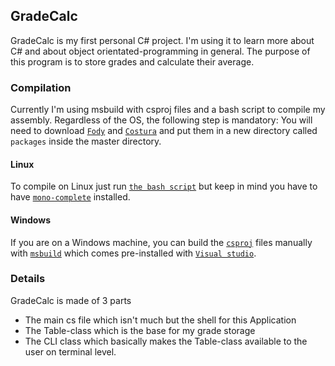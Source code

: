 ## GradeCalc

GradeCalc is my first personal C# project. I'm using it to learn more about C# and about object orientated-programming in general.
The purpose of this program is to store grades and calculate their average.

### Compilation
Currently I'm using msbuild with csproj files and a bash script to compile my assembly. 
Regardless of the OS, the following step is mandatory: 
You will need to download [`Fody`](https://www.nuget.org/packages/Fody/) and [`Costura`](https://www.nuget.org/packages/Costura.Fody/) and put them in a new directory called `packages` inside the master directory.
#### Linux
To compile on Linux just run [`the bash script`](https://github.com/clragon/GradeCalc/blob/master/compile.sh) but keep in mind you have to have [`mono-complete`](https://www.mono-project.com/download/stable/) installed.
#### Windows
If you are on a Windows machine, you can build the [`csproj`](https://docs.microsoft.com/en-us/aspnet/web-forms/overview/deployment/web-deployment-in-the-enterprise/understanding-the-project-file)  files manually with [`msbuild`](https://docs.microsoft.com/visualstudio/msbuild/msbuild-concepts?view=vs-2017) which comes pre-installed with [`Visual studio`](https://visualstudio.microsoft.com/).

### Details
GradeCalc is made of 3 parts
- The main cs file which isn't much but the shell for this Application
- The Table-class which is the base for my grade storage
- The CLI class which basically makes the Table-class available to the user on terminal level.


